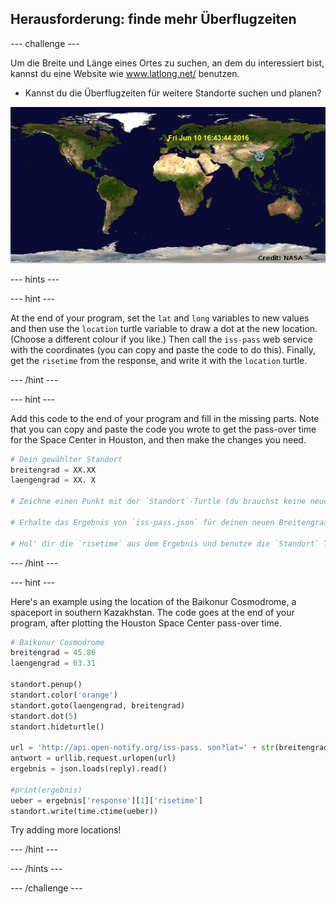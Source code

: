 ## Herausforderung: finde mehr Überflugzeiten

\--- challenge \---

Um die Breite und Länge eines Ortes zu suchen, an dem du interessiert bist, kannst du eine Website wie <a href="http://www.latlong.net/" target="_blank">www.latlong.net/</a> benutzen.

+ Kannst du die Überflugzeiten für weitere Standorte suchen und planen? 

![screenshot](images/iss-final.png)

\--- hints \---

\--- hint \---

At the end of your program, set the `lat` and `long` variables to new values and then use the `location` turtle variable to draw a dot at the new location. (Choose a different colour if you like.) Then call the `iss-pass` web service with the coordinates (you can copy and paste the code to do this). Finally, get the `risetime` from the response, and write it with the `location` turtle.

\--- /hint \---

\--- hint \---

Add this code to the end of your program and fill in the missing parts. Note that you can copy and paste the code you wrote to get the pass-over time for the Space Center in Houston, and then make the changes you need.

```python
# Dein gewählter Standort
breitengrad = XX.XX
laengengrad = XX. X

# Zeichne einen Punkt mit der `Standort`-Turtle (du brauchst keine neue Turtle zu erstellen), wähle eine andere Farbe

# Erhalte das Ergebnis von `iss-pass.json` für deinen neuen Breitengrad und Längengrad

# Hol' dir die `risetime` aus dem Ergebnis und benutze die `Standort` Turtle, um sie auf die Karte zu schreiben
```

\--- /hint \---

\--- hint \---

Here's an example using the location of the Baikonur Cosmodrome, a spaceport in southern Kazakhstan. The code goes at the end of your program, after plotting the Houston Space Center pass-over time.

```python
# Baikonur Cosmodrome
breitengrad = 45.86
laengengrad = 63.31

standort.penup()
standort.color('orange')
standort.goto(laengengrad, breitengrad)
standort.dot(5)
standort.hideturtle()

url = 'http://api.open-notify.org/iss-pass. son?lat=' + str(breitengrad) + '&lon=' + str(laengengrad)
antwort = urllib.request.urlopen(url)
ergebnis = json.loads(reply).read()

#print(ergebnis)
ueber = ergebnis['response'][1]['risetime']
standort.write(time.ctime(ueber))
```

Try adding more locations!

\--- /hint \---

\--- /hints \---

\--- /challenge \---